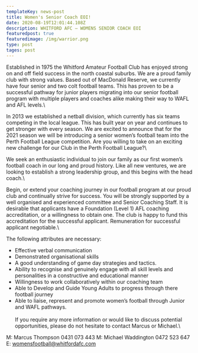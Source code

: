 ```yaml
---
templateKey: news-post
title: Women's Senior Coach EOI!
date: 2020-08-19T12:01:44.108Z
description: WHITFORD AFC – WOMENS SENIOR COACH EOI
featuredpost: true
featuredimage: /img/warrior.png
type: post
tages: post
---
```

Established in 1975 the Whitford Amateur Football Club has enjoyed strong on and off field
success in the north coastal suburbs. We are a proud family club with strong values.
Based out of MacDonald Reserve, we currently have four senior and two colt football teams.
This has proven to be a successful pathway for junior players migrating into our senior
football program with multiple players and coaches alike making their way to WAFL and AFL
levels.\

In 2013 we established a netball division, which currently has six teams competing in the
local league. This has built year on year and continues to get stronger with every season.
We are excited to announce that for the 2021 season we will be introducing a senior
women’s football team into the Perth Football League competition.
Are you willing to take on an exciting new challenge for our Club in the Perth Football
League?\

We seek an enthusiastic individual to join our family as our first women’s football coach in
our long and proud history.
Like all new ventures, we are looking to establish a strong leadership group, and this begins
with the head coach.\

Begin, or extend your coaching journey in our football program at our proud club and
continually strive for success. You will be strongly supported by a well organised and
experienced committee and Senior Coaching Staff.
It is desirable that applicants have a Foundation (Level 1) AFL coaching accreditation, or a
willingness to obtain one. The club is happy to fund this accreditation for the successful
applicant. Remuneration for successful applicant negotiable.\

The following attributes are necessary:
- Effective verbal communication
- Demonstrated organisational skills
- A good understanding of game day strategies and tactics.
- Ability to recognise and genuinely engage with all skill levels and personalities in a
constructive and educational manner
- Willingness to work collaboratively within our coaching team
- Able to Develop and Guide Young Adults to progress through there football journey
- Able to liaise, represent and promote women’s football through Junior and WAFL
pathways.\
\
If you require any more information or would like to discuss potential opportunities, please
do not hesitate to contact Marcus or Michael.\

M: Marcus Thompson 0431 073 443
M: Michael Waddington 0472 523 647
E: womensfootball@whitfordafc.com